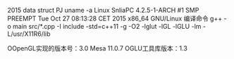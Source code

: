 2015 data struct PJ 
uname -a 
Linux SnliaPC 4.2.5-1-ARCH #1 SMP PREEMPT Tue Oct 27 08:13:28 CET 2015 x86_64 GNU/Linux
编译命令
g++ -o main src/*.cpp -I include -std=c++11 -g -O2 -lglut -lGL -lGLU -lm -L/usr/X11R6/lib

OOpenGL实现的版本号：3.0 Mesa 11.0.7
OGLU工具库版本：1.3
